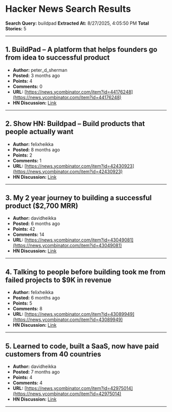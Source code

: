 # Hacker News Search Results

**Search Query:** buildpad
**Extracted At:** 8/27/2025, 4:05:50 PM
**Total Stories:** 5

---

## 1. BuildPad – A platform that helps founders go from idea to successful product

- **Author:** peter_d_sherman
- **Posted:** 3 months ago
- **Points:** 4
- **Comments:** 0
- **URL:** [https://news.ycombinator.com/item?id=44176248](https://news.ycombinator.com/item?id=44176248)
- **HN Discussion:** [Link](https://news.ycombinator.com/item?id=44176248)

---

## 2. Show HN: Buildpad – Build products that people actually want

- **Author:** felixheikka
- **Posted:** 8 months ago
- **Points:** 2
- **Comments:** 1
- **URL:** [https://news.ycombinator.com/item?id=42430923](https://news.ycombinator.com/item?id=42430923)
- **HN Discussion:** [Link](https://news.ycombinator.com/item?id=42430923)

---

## 3. My 2 year journey to building a successful product ($2,700 MRR)

- **Author:** davidheikka
- **Posted:** 6 months ago
- **Points:** 42
- **Comments:** 14
- **URL:** [https://news.ycombinator.com/item?id=43049081](https://news.ycombinator.com/item?id=43049081)
- **HN Discussion:** [Link](https://news.ycombinator.com/item?id=43049081)

---

## 4. Talking to people before building took me from failed projects to $9K in revenue

- **Author:** felixheikka
- **Posted:** 6 months ago
- **Points:** 5
- **Comments:** 8
- **URL:** [https://news.ycombinator.com/item?id=43089949](https://news.ycombinator.com/item?id=43089949)
- **HN Discussion:** [Link](https://news.ycombinator.com/item?id=43089949)

---

## 5. Learned to code, built a SaaS, now have paid customers from 40 countries

- **Author:** davidheikka
- **Posted:** 7 months ago
- **Points:** 4
- **Comments:** 4
- **URL:** [https://news.ycombinator.com/item?id=42975014](https://news.ycombinator.com/item?id=42975014)
- **HN Discussion:** [Link](https://news.ycombinator.com/item?id=42975014)

---

